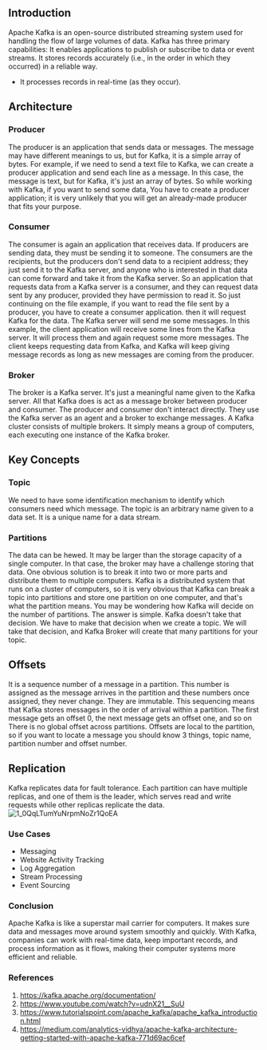 ## Introduction
Apache Kafka is an open-source distributed streaming system used for handling the flow of large volumes of data.
Kafka has three primary capabilities:
It enables applications to publish or subscribe to data or event streams.
It stores records accurately (i.e., in the order in which they occurred) in a reliable way.
* It processes records in real-time (as they occur).

## Architecture

### Producer
The producer is an application that sends data or messages. The message may have different meanings to us, but for Kafka, it is a simple array of bytes.
For example, if we need to send a text file to Kafka, we can create a producer application and send each line as a message.
In this case, the message is text, but for Kafka, it's just an array of bytes. So while working with Kafka, if you want to send some data,
You have to create a producer application; it is very unlikely that you will get an already-made producer that fits your purpose.

### Consumer
The consumer is again an application that receives data. If producers are sending data, they must be sending it to someone.
The consumers are the recipients, but the producers don't send data to a recipient address; they just send it to the Kafka server, and anyone who is interested in that data can come forward and take it from the Kafka server.
So an application that requests data from a Kafka server is a consumer, and they can request data sent by any producer, provided they have permission to read it.
So just continuing on the file example, if you want to read the file sent by a producer, you have to create a consumer application.
then it will request Kafka for the data. The Kafka server will send me some messages.
In this example, the client application will receive some lines from the Kafka server.
It will process them and again request some more messages. The client keeps requesting data from Kafka, and Kafka will keep giving message records as long as new messages are coming from the producer.

### Broker
The broker is a Kafka server. It's just a meaningful name given to the Kafka server.
All that Kafka does is act as a message broker between producer and consumer. The producer and consumer don't interact directly.
They use the Kafka server as an agent and a broker to exchange messages.
A Kafka cluster consists of multiple brokers. It simply means a group of computers, each executing one instance of the Kafka broker.

## Key Concepts

### Topic
We need to have some identification mechanism to identify which consumers need which message.
The topic is an arbitrary name given to a data set. It is a unique name for a data stream.

### Partitions
The data can be hewed. It may be larger than the storage capacity of a single computer. In that case, the broker may have a challenge storing that data.
One obvious solution is to break it into two or more parts and distribute them to multiple computers.
Kafka is a distributed system that runs on a cluster of computers, so it is very obvious that Kafka can break a topic into partitions and store one partition on one computer, and that's what the partition means.
You may be wondering how Kafka will decide on the number of partitions.
The answer is simple. Kafka doesn't take that decision. We have to make that decision when we create a topic. We will take that decision, and Kafka Broker will create that many partitions for your topic.

## Offsets
It is a sequence number of a message in a partition. 
This number is assigned as the message arrives in the partition and these numbers once assigned, they never change. 
They are immutable. This sequencing means that Kafka stores messages in the order of arrival within a partition.
The first message gets an offset 0, the next message gets an offset one, and so on There is no global offset across partitions. 
Offsets are local to the partition, so if you want to locate a message you should know 3 things, topic name, partition number and offset number. 

## Replication
Kafka replicates data for fault tolerance. 
Each partition can have multiple replicas, and one of them is the leader, which serves read and write requests while other replicas replicate the data.
![1_0QqLTumYuNrpmNoZr1QoEA](https://github.com/SeenaChristin/LifeSkills/assets/120023613/2ec2438e-404c-4d5c-8a05-84c55169c8dd)

### Use Cases
* Messaging
* Website Activity Tracking
* Log Aggregation
* Stream Processing
* Event Sourcing

### Conclusion
Apache Kafka is like a superstar mail carrier for computers. 
It makes sure data and messages move around system smoothly and quickly. 
With Kafka, companies can work with real-time data, keep important records, and process information as it flows, making their computer systems more efficient and reliable.

### References
1. https://kafka.apache.org/documentation/
2. https://www.youtube.com/watch?v=udnX21__SuU
3. https://www.tutorialspoint.com/apache_kafka/apache_kafka_introduction.html
4. https://medium.com/analytics-vidhya/apache-kafka-architecture-getting-started-with-apache-kafka-771d69ac6cef
